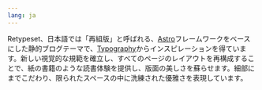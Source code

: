 ```yaml
---
lang: ja
---
```


Retypeset、日本語では「再組版」と呼ばれる、[Astro](https://astro.build/)フレームワークをベースにした静的ブログテーマで、[Typography](https://astro-theme-typography.vercel.app/)からインスピレーションを得ています。新しい視覚的な規範を確立し、すべてのページのレイアウトを再構成することで、紙の書籍のような読書体験を提供し、版面の美しさを蘇らせます。細部にまでこだわり、限られたスペースの中に洗練された優雅さを表現しています。
